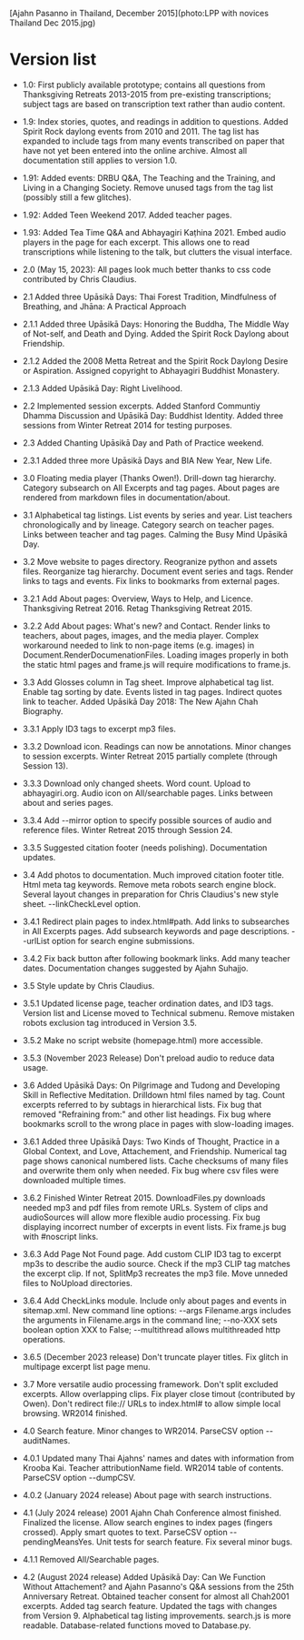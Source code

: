 [Ajahn Pasanno in Thailand, December 2015](photo:LPP with novices Thailand Dec 2015.jpg)
# Version list
- 1.0: First publicly available prototype; contains all questions from Thanksgiving Retreats 2013-2015 from pre-existing transcriptions; subject tags are based on transcription text rather than audio content.

- 1.9: Index stories, quotes, and readings in addition to questions. Added Spirit Rock daylong events from 2010 and 2011. The tag list has expanded to include tags from many events transcribed on paper that have not yet been entered into the online archive. Almost all documentation still applies to version 1.0.

- 1.91: Added events: DRBU Q&A, The Teaching and the Training, and Living in a Changing Society. Remove unused tags from the tag list (possibly still a few glitches).

- 1.92: Added Teen Weekend 2017. Added teacher pages.

- 1.93: Added Tea Time Q&A and Abhayagiri Kaṭhina 2021. Embed audio players in the page for each excerpt. This allows one to read transcriptions while listening to the talk, but clutters the visual interface.

- 2.0 (May 15, 2023): All pages look much better thanks to css code contributed by Chris Claudius.

- 2.1 Added three Upāsikā Days: Thai Forest Tradition, Mindfulness of Breathing, and Jhāna: A Practical Approach

- 2.1.1 Added three Upāsikā Days: Honoring the Buddha, The Middle Way of Not-self, and Death and Dying. Added the Spirit Rock Daylong about Friendship.

- 2.1.2 Added the 2008 Metta Retreat and the Spirit Rock Daylong Desire or Aspiration. Assigned copyright to Abhayagiri Buddhist Monastery.

- 2.1.3 Added Upāsikā Day: Right Livelihood.

- 2.2 Implemented session excerpts. Added Stanford Communtiy Dhamma Discussion and Upāsikā Day: Buddhist Identity. Added three sessions from Winter Retreat 2014 for testing purposes.

- 2.3 Added Chanting Upāsikā Day and Path of Practice weekend.

- 2.3.1 Added three more Upāsikā Days and BIA New Year, New Life.

- 3.0 Floating media player (Thanks Owen!). Drill-down tag hierarchy. Category subsearch on All Excerpts and tag pages. About pages are rendered from markdown files in documentation/about.

- 3.1 Alphabetical tag listings. List events by series and year. List teachers chronologically and by lineage. Category search on teacher pages. Links between teacher and tag pages. Calming the Busy Mind Upāsikā Day.

- 3.2 Move website to pages directory. Reogranize python and assets files. Reorganize tag hierarchy. Document event series and tags. Render links to tags and events. Fix links to bookmarks from external pages.

- 3.2.1 Add About pages: Overview, Ways to Help, and Licence. Thanksgiving Retreat 2016. Retag Thanksgiving Retreat 2015.

- 3.2.2 Add About pages: What's new? and Contact. Render links to teachers, about pages, images, and the media player. Complex workaround needed to link to non-page items (e.g. images) in Document.RenderDocumenationFiles. Loading images properly in both the static html pages and frame.js will require modifications to frame.js.

- 3.3 Add Glosses column in Tag sheet. Improve alphabetical tag list. Enable tag sorting by date. Events listed in tag pages. Indirect quotes link to teacher. Added Upāsikā Day 2018: The New Ajahn Chah Biography.

- 3.3.1 Apply ID3 tags to excerpt mp3 files.

- 3.3.2 Download icon. Readings can now be annotations. Minor changes to session excerpts. Winter Retreat 2015 partially complete (through Session 13).

- 3.3.3 Download only changed sheets. Word count. Upload to abhayagiri.org. Audio icon on All/searchable pages. Links between about and series pages.

- 3.3.4 Add --mirror option to specify possible sources of audio and reference files. Winter Retreat 2015 through Session 24.

- 3.3.5 Suggested citation footer (needs polishing). Documentation updates.

- 3.4 Add photos to documentation. Much improved citation footer title. Html meta tag keywords. Remove meta robots search engine block. Several layout changes in preparation for Chris Claudius's new style sheet. --linkCheckLevel option.

- 3.4.1 Redirect plain pages to index.html#path. Add links to subsearches in All Excerpts pages. Add subsearch keywords and page descriptions. --urlList option for search engine submissions.

- 3.4.2 Fix back button after following bookmark links. Add many teacher dates. Documentation changes suggested by Ajahn Suhajjo.

- 3.5 Style update by Chris Claudius.

- 3.5.1 Updated license page, teacher ordination dates, and ID3 tags. Version list and License moved to Technical submenu. Remove mistaken robots exclusion tag introduced in Version 3.5.

- 3.5.2 Make no script website (homepage.html) more accessible.

- 3.5.3 (November 2023 Release) Don't preload audio to reduce data usage.

- 3.6 Added Upāsikā Days: On Pilgrimage and Tudong and Developing Skill in Reflective Meditation. Drilldown html files named by tag. Count excerpts referred to by subtags in hierarchical lists. Fix bug that removed "Refraining from:" and other list headings. Fix bug where bookmarks scroll to the wrong place in pages with slow-loading images.

- 3.6.1 Added three Upāsikā Days: Two Kinds of Thought, Practice in a Global Context, and Love, Attachement, and Friendship. Numerical tag page shows canonical numbered lists. Cache checksums of many files and overwrite them only when needed. Fix bug where csv files were downloaded multiple times.

- 3.6.2 Finished Winter Retreat 2015. DownloadFiles.py downloads needed mp3 and pdf files from remote URLs. System of clips and audioSources will allow more flexible audio processing. Fix bug displaying incorrect number of excerpts in event lists. Fix frame.js bug with #noscript links.

- 3.6.3 Add Page Not Found page. Add custom CLIP ID3 tag to excerpt mp3s to describe the audio source. Check if the mp3 CLIP tag matches the excerpt clip. If not, SplitMp3 recreates the mp3 file. Move unneded files to NoUpload directories.

- 3.6.4 Add CheckLinks module. Include only about pages and events in sitemap.xml. New command line options: --args Filename.args includes the arguments in Filename.args in the command line; --no-XXX sets boolean option XXX to False; --multithread allows multithreaded http operations.

- 3.6.5 (December 2023 release) Don't truncate player titles. Fix glitch in multipage excerpt list page menu.

- 3.7 More versatile audio processing framework. Don't split excluded excerpts. Allow overlapping clips. Fix player close timout (contributed by Owen). Don't redirect file:// URLs to index.html# to allow simple local browsing. WR2014 finished.

- 4.0 Search feature. Minor changes to WR2014. ParseCSV option --auditNames.

- 4.0.1 Updated many Thai Ajahns' names and dates with information from Krooba Kai. Teacher attributionName field. WR2014 table of contents. ParseCSV option --dumpCSV.

- 4.0.2 (January 2024 release) About page with search instructions.

- 4.1 (July 2024 release) 2001 Ajahn Chah Conference almost finished. Finalized the license. Allow search engines to index pages (fingers crossed). Apply smart quotes to text. ParseCSV option --pendingMeansYes. Unit tests for search feature. Fix several minor bugs.

- 4.1.1 Removed All/Searchable pages.

- 4.2 (August 2024 release) Added Upāsikā Day: Can We Function Without Attachement? and Ajahn Pasanno's Q&A sessions from the 25th Anniversary Retreat. Obtained teacher consent for almost all Chah2001 excerpts. Added tag search feature. Updated the tags with changes from Version 9. Alphabetical tag listing improvements. search.js is more readable. Database-related functions moved to Database.py.